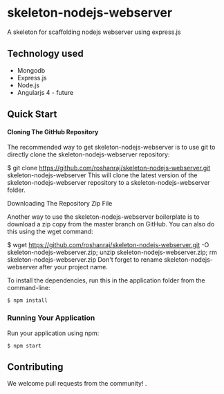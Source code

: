 # skeleton-nodejs-webserver
 A skeleton for scaffolding nodejs webserver using express.js 

## Technology used
* Mongodb
* Express.js
* Node.js
* Angularjs 4 - future 

## Quick Start

#### Cloning The GitHub Repository

The recommended way to get skeleton-nodejs-webserver is to use git to directly clone the skeleton-nodejs-webserver repository:

$ git clone https://github.com/roshanraj/skeleton-nodejs-webserver.git skeleton-nodejs-webserver
This will clone the latest version of the skeleton-nodejs-webserver repository to a skeleton-nodejs-webserver folder.

Downloading The Repository Zip File

Another way to use the skeleton-nodejs-webserver boilerplate is to download a zip copy from the master branch on GitHub. You can also do this using the wget command:

$ wget https://github.com/roshanraj/skeleton-nodejs-webserver.git -O skeleton-nodejs-webserver.zip; unzip skeleton-nodejs-webserver.zip; rm skeleton-nodejs-webserver.zip
Don't forget to rename skeleton-nodejs-webserver after your project name.

To install the dependencies, run this in the application folder from the command-line:
```
$ npm install
```

### Running Your Application

Run your application using npm:
```
$ npm start
```

## Contributing

We welcome pull requests from the community! .